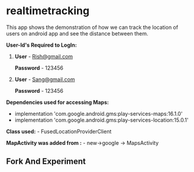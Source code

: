 # realtimetracking
This app shows the demonstration of how we can track the location of users on android app and see the distance between them.
    
**User-Id's Required to LogIn:**
  1)   **User**     - Rish@gmail.com
       
       **Password** - 123456    
  2)   **User**     - Sang@gmail.com
       
       **Password** - 123456      
 
**Dependencies used for accessing Maps:**
   - implementation 'com.google.android.gms:play-services-maps:16.1.0'
   - implementation 'com.google.android.gms:play-services-location:15.0.1'
   
**Class used:**
    - FusedLocationProviderClient

**MapActivity was added from :**
    - new->google -> MapsActivity

      
      
## Fork And Experiment 
